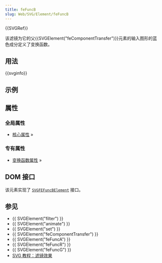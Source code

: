 ```yaml
---
title: feFuncB
slug: Web/SVG/Element/feFuncB
---
```


{{SVGRef}}

该滤镜为它的父{{SVGElement("feComponentTransfer")}}元素的输入图形的蓝色成分定义了变换函数。

## 用法

{{svginfo}}

## 示例

## 属性

### 全局属性

- [核心属性](/zh-CN/SVG/Attribute#Core) »

### 专有属性

- [变换函数属性](/zh-CN/SVG/Attribute#Transfer_function_attributes) »

## DOM 接口

该元素实现了 [`SVGFEFuncBElement`](/zh-CN/DOM/SVGFEFuncBElement) 接口。

## 参见

- {{ SVGElement("filter") }}
- {{ SVGElement("animate") }}
- {{ SVGElement("set") }}
- {{ SVGElement("feComponentTransfer") }}
- {{ SVGElement("feFuncA") }}
- {{ SVGElement("feFuncR") }}
- {{ SVGElement("feFuncG") }}
- [SVG 教程：滤镜效果](/zh-CN/SVG/Tutorial/Filter_effects)
